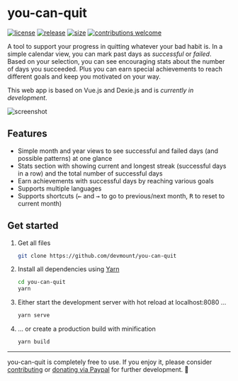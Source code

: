 # you-can-quit

[![license](https://img.shields.io/badge/license-MIT-78d19a.svg?style=flat-square)](./LICENSE.md) [![release](https://img.shields.io/badge/release-v0.2.0-78d19a.svg?style=flat-square)](https://github.com/devmount/you-can-quit/releases) [![size](https://img.shields.io/badge/size-500%20KB-78d19a.svg?style=flat-square)](https://github.com/devmount/you-can-quit) [![contributions welcome](https://img.shields.io/badge/contributions-welcome-78d19a.svg?style=flat-square)](./CONTRIBUTING.md)

A tool to support your progress in quitting whatever your bad habit is. In a simple calendar view, you can mark past days as _successful_ or _failed_. Based on your selection, you can see encouraging stats about the number of days you succeeded. Plus you can earn special achievements to reach different goals and keep you motivated on your way.

This web app is based on Vue.js and Dexie.js and is _currently in development_.

![screenshot](https://user-images.githubusercontent.com/5441654/45680370-11267e00-bb3b-11e8-86f9-1f6d10336096.png)

## Features

- Simple month and year views to see successful and failed days (and possible patterns) at one glance
- Stats section with showing current and longest streak (successful days in a row) and the total number of successful days
- Earn achievements with successful days by reaching various goals
- Supports multiple languages
- Supports shortcuts (<kbd>←</kbd> and <kbd>→</kbd> to go to previous/next month, <kbd>R</kbd> to reset to current month)

## Get started

1. Get all files

    ```bash
    git clone https://github.com/devmount/you-can-quit
    ```

2. Install all dependencies using [Yarn](https://yarnpkg.com)

    ```bash
    cd you-can-quit
    yarn
    ```

3. Either start the development server with hot reload at localhost:8080 ...

    ```bash
    yarn serve
    ```

4. ... or create a production build with minification

    ```bash
    yarn build
    ```

---

you-can-quit is completely free to use. If you enjoy it, please consider [contributing](./CONTRIBUTING.md) or [donating via Paypal](https://paypal.me/devmount) for further development. :green_heart:
